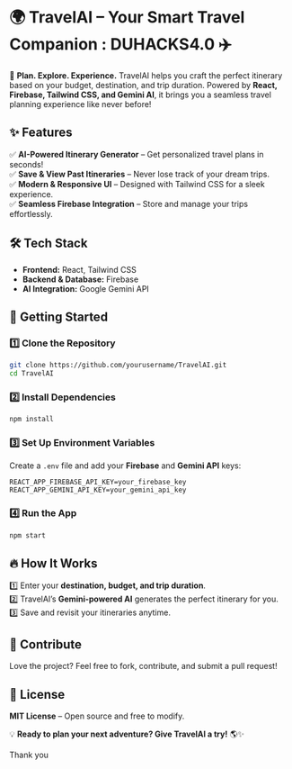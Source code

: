 # 🌍 TravelAI – Your Smart Travel Companion : DUHACKS4.0 ✈️  

🚀 **Plan. Explore. Experience.** TravelAI helps you craft the perfect itinerary based on your budget, destination, and trip duration. Powered by **React, Firebase, Tailwind CSS, and Gemini AI**, it brings you a seamless travel planning experience like never before!  


## ✨ Features  
✅ **AI-Powered Itinerary Generator** – Get personalized travel plans in seconds!  
✅ **Save & View Past Itineraries** – Never lose track of your dream trips.  
✅ **Modern & Responsive UI** – Designed with Tailwind CSS for a sleek experience.  
✅ **Seamless Firebase Integration** – Store and manage your trips effortlessly.  

## 🛠️ Tech Stack  
- **Frontend:** React, Tailwind CSS  
- **Backend & Database:** Firebase  
- **AI Integration:** Google Gemini API  

## 🚀 Getting Started  

### 1️⃣ Clone the Repository  
```sh
git clone https://github.com/yourusername/TravelAI.git
cd TravelAI
```

### 2️⃣ Install Dependencies  
```sh
npm install
```

### 3️⃣ Set Up Environment Variables  
Create a `.env` file and add your **Firebase** and **Gemini API** keys:  
```
REACT_APP_FIREBASE_API_KEY=your_firebase_key
REACT_APP_GEMINI_API_KEY=your_gemini_api_key
```

### 4️⃣ Run the App  
```sh
npm start
```

## 🔥 How It Works  
1️⃣ Enter your **destination, budget, and trip duration**.  
2️⃣ TravelAI’s **Gemini-powered AI** generates the perfect itinerary for you.  
3️⃣ Save and revisit your itineraries anytime.  

## 🤝 Contribute  
Love the project? Feel free to fork, contribute, and submit a pull request!  

## 📜 License  
**MIT License** – Open source and free to modify.  

💡 **Ready to plan your next adventure? Give TravelAI a try!** 🌎✨ 

Thank you

